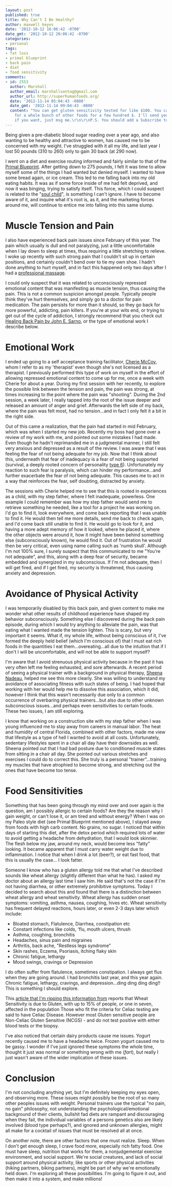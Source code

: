```yaml
---
layout: post
published: true
title: Why Can't I Be Healthy?
author: maxwell keyes
date: '2012-10-12 16:06:42 -0700'
date_gmt: '2012-10-12 20:06:42 -0700'
categories:
- personal
tags:
- fat loss
- primal blueprint
- back pain
- diet
- food sensitivity
comments:
- id: 2553
  author: Marshall
  author_email: marshallsontag@gmail.com
  author_url: http://superhumanfoods.org/
  date: '2012-11-14 05:04:43 -0800'
  date_gmt: '2012-11-14 09:04:43 -0800'
  content: "You can get gluten sensitivity tested for like $100. You can get tested
    for a whole bunch of other foods for a few hundred $. I'll send you some links
    if you want, just msg me.\r\n\r\nP.S. You should add a Subscribe to Comments plugin."
---
```


Being given a pre-diabetic blood sugar reading over a year ago, and also wanting to be healthy and attractive to
women, has caused me to be concerned with my weight. I've struggled with it all my life, and last year I lost 50
pounds (310 to 260) only to gain 30 back (at 290 now).

I went on a diet and exercise routing informed and fairly similar to that of the
[Primal Blueprint](http://www.marksdailyapple.com/the-book/the-primal-blueprint/). After getting down to 275 pounds, I
felt it was time to allow myself some of the things I had wanted but denied myself. I wanted to have some bread again,
or ice cream. This led to me falling back into my old eating habits. It was as if some force inside of me had felt
deprived, and now it was binging, trying to satisfy itself. This force, which I could suspect is related to the
"[soul child](http://glossary.ahalmaas.com/phrases/soul-child)", is something I can't ignore. I have to become aware
of it, and inquire what it's root is, as it, and the marketing forces around me, will continue to entice me into
falling into this same slump.

# Muscle Tension and Pain

I also have experienced back pain issues since February of this year. The pain which usually is dull and not
paralyzing, just a little uncomfortable when I lay down to sleep at times, thus requiring a little stretching to
relieve. I woke up recently with such strong pain that I couldn't sit up in certain positions, and certainly couldn't
bend over to tie my own shoe. I hadn't done anything to hurt myself, and in fact this happened only two days after I
had a [professional massage](http://www.bodywellness-sf.com/).

I could only suspect that it was related to unconsciously repressed emotional content that was manifesting as muscle
tension, thus causing the pain. This is not a common suspicion amongst people. Typically people think they've hurt
themselves, and simply go to a doctor for pain medication. The pain persists for more than it should, so they go back
for more powerful, addicting, pain killers. If you're at your wits end, or trying to get out of the cycle of
addiction, I strongly recommend that you check out
[Healing Back Pain by John E. Sarno](http://www.amazon.com/Healing-Back-Pain-Mind-Body-Connection/dp/0446557684/), or
the type of emotional work I describe below.

# Emotional Work

I ended up going to a self acceptance training facilitator, [Cherie McCoy](http://selfacceptance.us/), whom I refer to
as my 'therapist' even though she's not licensed as a therapist. I previously performed this type of work on myself in
the effort of allowing repressed emotional content to come up for me, once a week with Cherie for about a year. During
my first session with her recently, to explore the possible link between the tension and pain, the pain was strong, at
times increasing to the point where the pain was "shooting". During the 2nd session, a week later, I really tapped
into the root of the issue deeper and released an amount of anger and grief. Afterwards the left side of my back,
where the pain was felt most, had no tension...and in fact I only felt it a bit in the right side.

Out of this came a realization, that the pain had started in mid February, which was when I started my new job.
Recently my boss had gone over a review of my work with me, and pointed out some mistakes I had made. Even though he
hadn't reprimanded me in a judgmental manner, I still felt very anxious and depressed as a result of the review. I was
aware that I was feeling the fear of not being adequate for my job. Now that I think about this, underneath that fear
of inadequacy is a fear of not being supported (survival, a deeply rooted concern of personality
[type 6](http://www.enneagraminstitute.com/typesix.asp)). Unfortunately my reaction to such fear is paralysis, which
can hinder my performance...and further exacerbate the fear of not being adequate. This causes me to act in a way that
reinforces the fear, self doubting, distracted by anxiety.

The sessions with Cherie helped me to see that this is rooted in experiences as a child, with my step father, where I
felt inadequate, powerless. One example I could remember was how my step father would send me to retrieve something he
needed, like a tool for a project he was working on. I'd go to find it, look everywhere, and come back reporting that
I was unable to find it. He would then tell me more details, send me back to check again, and I'd come back still
unable to find it. He would go to look for it, and having a more adept memory of how it looked, where he placed it,
where the other objects were around it, how it might have been behind something else (subconsciously known), he would
find it. Out of frustration he would then be very critical, even using name calling such as 'numb skull'. Although I'm
not 100% sure, I surely suspect that this communicated to me "You're not adequate", and this, along with a deep fear
of security, became embedded and synergized in my subconscious. If I'm not adequate, then I will get fired, and if I
get fired, my security is threatened, thus causing anxiety and depression.

# Avoidance of Physical Activity

I was temporarily disabled by this back pain, and given content to make me wonder what other results of childhood
experience have shaped my behavior subconsciously. Something else I discovered during the back pain episode, during
which I would try anything to alleviate the pain, was that eating what I wanted made the tension lighten. This is
scary, but very important it seems. What if, my whole life, without being conscious of it, I've formed the deeply held
belief (which I'm conscious of) that I must eat rich foods in the quantities I eat them...overeating...all due to the
intuition that if I don't I will be uncomfortable, and will not be able to support myself?

I'm aware that I avoid strenuous physical activity because in the past it has very often left me feeling exhausted,
and sore afterwards. A recent period of seeing a physical trainer with a background in physical therapy,
[Sheena Nadeau](http://www.liveliberated.com/), helped me see this more clearly. She was willing to understand my
avoidance of associating fitness with such states of being. I had hoped that working with her would help me to
dissolve this association, which it did, however I think that this wasn't necessarily due only to a common occurrence
of overbaring physical trainers...but also due to other unknown subconscious issues...and perhaps even sensitivities
to certain foods. These two issues, I am still exploring.

I know that working on a construction site with my step father when I was young influenced me to stay away from
careers in manual labor. The heat and humidity of central Florida, combined with other factors, made me view that
lifestyle as a type of hell I wanted to avoid at all costs. Unfortunately, sedentary lifestyles spent in a chair all
day have their downsides as well. Sheena pointed out that I had bad posture due to conditioned muscle states from
sitting in a chair all day. She pointed out various stretches and exercises I could do to correct this. She truly is a
personal "trainer"...training my muscles that have atrophied to become strong, and stretching out the ones that have
become too tense.

# Food Sensitivities

Something that has been going through my mind over and over again is the question, am I possibly allergic to certain
foods? Are they the reason why I gain weight, or can't lose it, or am tired and without energy? When I was on my Paleo
style diet (see Primal Blueprint mentioned above), I stayed away from foods with high carb content. No grains, no
sugar. I noticed that within days of starting this diet, after the detox period which required lots of water to avoid
getting a headache from dehydration, that I would look skinnier. The flesh below my jaw, around my neck, would become
less "fatty" looking. It became apparent that I must carry water weight due to inflammation. I notice that when I
drink a lot (beer?), or eat fast food, that this is usually the case... I look fatter.

Someone I know who has a gluten allergy told me that what I've described sounds like wheat allergy (slightly different
than what he has). I asked my doctor about an allergy last time I saw him. He said that's not the case if I'm not
having diarrhea, or other extremely prohibitive symptoms. Today I decided to search about this and found that there is
a distinction between wheat allergy and wheat sensitivity. Wheat allergy has sudden onset symptoms: vomiting, asthma,
nausea, coughing, hives etc. Wheat sensitivity has frequent delayed reactions, hours later, or even 2-3 days later
which include:

* Bloated stomach, Flatulence, Diarrhea, constipation etc
* Constant infections like colds, 'flu, mouth ulcers, thrush
* Asthma, coughing, bronchitis
* Headaches, sinus pain and migraines
* Arthritis, back ache, "Restless legs syndrome"
* Skin rashes, Eczema, Psoriasis, itching flaky skin
* Chronic fatigue, lethargy
* Mood swings, cravings or Depression

I do often suffer from flatulence, sometimes constipation. I always get flus when they are going around. I had
bronchitis last year, and this year again. Chronic fatigue, lethargy, cravings, and depression...ding ding ding ding!!
This is something I should explore.

This [article that I'm ripping this information from](http://www.foodintol.com/food-sensitivities/wheat-sensitivity)
reports that Wheat Sensitivity is due to Gluten, with up to 15% of people, or one in seven, affected in the population
Those who fit the criteria for Celiac testing are said to have Celiac Disease. However most Gluten sensitive people
are Non-Celiac Gluten Sensitive (NCGS) - and do not test positive with either blood tests or the biopsy.

I've also noticed that certain dairy products cause me issues. Yogurt recently caused me to have a headache twice.
Frozen yogurt caused me to be gassy. I wonder if I've just ignored these symptoms the whole time, thought it just was
normal or something wrong with me (*fart*), but really I just wasn't aware of the wider implication of these issues.

# Conclusion

I'm not concluding anything yet, but I'm definitely keeping my eyes open, and observing more. These issues might
possibly be the root of so many other peoples issues with weight. Personal trainers use the typical "no pain, no gain"
philosophy, not understanding the psychological/emotional background of their clients, bullshit fad diets are rampant
and discouraging when they fail, the individual variables of a persons genetics also are likely involved (blood type
perhaps?), and ignored and unknown allergies, might all make for a cocktail of issues that must be resolved all at
once.

On another note, there are other factors that one must realize. Sleep. When I don't get enough sleep, I crave food
more, especially rich fatty food. One must have sleep, nutrition that works for them, a nonjudgemental exercise
environment, and social support. We're social creatures, and lack of social support around physical activity, like
sports or other physical activities (hiking partners, biking partners), might be part of why we're emotionally held
down. I'm exploring all these possibilities. I'm going to figure it out, and then make it into a system, and make
millions!

